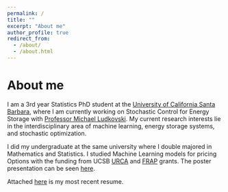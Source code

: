 ```yaml
---
permalink: /
title: ""
excerpt: "About me"
author_profile: true
redirect_from: 
  - /about/
  - /about.html
---
```




About me
======
I am a 3rd year Statistics PhD student at the [University of California Santa Barbara](https://www.ucsb.edu), where I am currently working on Stochastic Control for Energy Storage with [Professor Michael Ludkovski](https://ludkovski.pstat.ucsb.edu). My current research interests lie in the interdisciplinary area of machine learning, energy storage systems, and stochastic optimization.  

I did my undergraduate at the same university where I double majored in Mathematics and Statistics. I studied Machine Learning models for pricing Options with the funding from UCSB [URCA](https://urca.ucsb.edu) and [FRAP](https://urca.ucsb.edu/frap) grants. The poster presentation can be seen [here](https://www.researchgate.net/publication/351945890_Can_Machine_Learning_Models_Price_Options). 

Attached [here](https://drive.google.com/file/d/1mjkLZgPoIBUpn0znUU6nkY_QhbslgiQS/view?usp=sharing) is my most recent resume. 
 